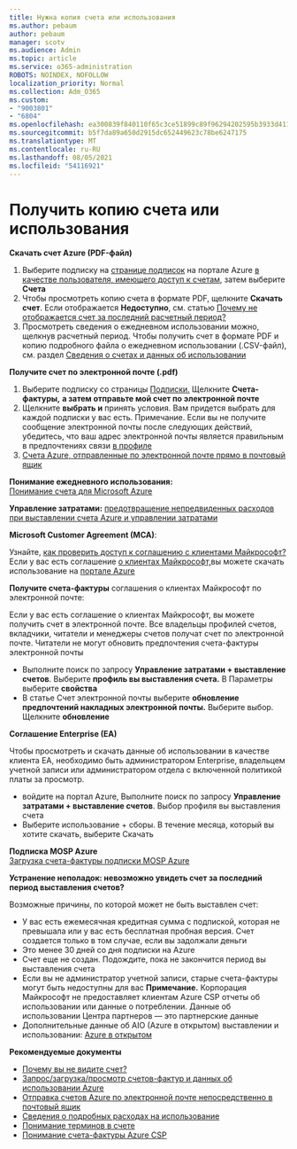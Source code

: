```yaml
---
title: Нужна копия счета или использования
ms.author: pebaum
author: pebaum
manager: scotv
ms.audience: Admin
ms.topic: article
ms.service: o365-administration
ROBOTS: NOINDEX, NOFOLLOW
localization_priority: Normal
ms.collection: Adm_O365
ms.custom:
- "9003801"
- "6804"
ms.openlocfilehash: ea300839f840110f65c3ce51899c89f96294202595b3933d411d6f1803fa7e43
ms.sourcegitcommit: b5f7da89a650d2915dc652449623c78be6247175
ms.translationtype: MT
ms.contentlocale: ru-RU
ms.lasthandoff: 08/05/2021
ms.locfileid: "54116921"
---
```

# <a name="get-a-copy-of-your-bill-or-usage"></a>Получить копию счета или использования

**Скачать счет Azure (PDF-файл)**

1. Выберите подписку на [странице подписок](https://portal.azure.com/#blade/Microsoft_Azure_Billing/SubscriptionsBlade) на портале Azure [в качестве пользователя, имеющего доступ к счетам](https://docs.microsoft.com/azure/cost-management-billing/manage/manage-billing-access?WT.mc_id=Portal-Microsoft_Azure_Support), затем выберите **Счета**
2. Чтобы просмотреть копию счета в формате PDF, щелкните **Скачать счет**. Если отображается **Недоступно**, см. статью [Почему не отображается счет за последний расчетный период?](https://docs.microsoft.com/azure/cost-management-billing/manage/download-azure-invoice-daily-usage-date?WT.mc_id=Portal-Microsoft_Azure_Support#noinvoice)
3. Просмотреть сведения о ежедневном использовании можно, щелкнув расчетный период. Чтобы получить счет в формате PDF и копию подробного файла о ежедневном использовании (.CSV-файл), см. раздел [Сведения о счетах и данных об использовании](https://docs.microsoft.com/azure/cost-management-billing/manage/download-azure-invoice-daily-usage-date?WT.mc_id=Portal-Microsoft_Azure_Support)

**Получите счет по электронной почте (.pdf)**

1. Выберите подписку со страницы [Подписки.](https://ms.portal.azure.com/#blade/Microsoft_Azure_Billing/SubscriptionsBlade) Щелкните **Счета-фактуры,** **а затем отправьте мой счет по электронной почте**
2. Щелкните **выбрать и** принять условия. Вам придется выбрать для каждой подписки у вас есть. Примечание. Если вы не получите сообщение электронной почты после следующих действий, убедитесь, что ваш адрес электронной почты является правильным в предпочтениях связи [в профиле](https://account.windowsazure.com/profile)
3. [Счета Azure, отправленные по электронной почте прямо в почтовый ящик](https://azure.microsoft.com/blog/azure-email-invoices/)

**Понимание ежедневного использования:**  
 [Понимание счета для Microsoft Azure](https://docs.microsoft.com/azure/cost-management-billing/understand/review-individual-bill?WT.mc_id=Portal-Microsoft_Azure_Support)  

**Управление затратами:** [предотвращение непредвиденных расходов при выставлении счета Azure и управлении затратами](https://docs.microsoft.com/azure/cost-management-billing/manage/getting-started?WT.mc_id=Portal-Microsoft_Azure_Support)  

**Microsoft Customer Agreement (MCA)**:

Узнайте,  [как проверить доступ к соглашению с клиентами Майкрософт?](https://docs.microsoft.com/azure/cost-management-billing/manage/download-azure-invoice-daily-usage-date?WT.mc_id=Portal-Microsoft_Azure_Support#check-access-to-a-microsoft-customer-agreement)  
Если у вас есть соглашение [о клиентах Майкрософт,](https://docs.microsoft.com/azure/cost-management-billing/manage/download-azure-invoice-daily-usage-date?WT.mc_id=Portal-Microsoft_Azure_Support#check-access-to-a-microsoft-customer-agreement)вы можете скачать использование на [портале Azure](https://portal.azure.com/)

**Получите счета-фактуры** соглашения о клиентах Майкрософт по электронной почте:

Если у вас есть соглашение о клиентах Майкрософт, вы можете получить счет в электронной почте. Все владельцы профилей счетов, вкладчики, читатели и менеджеры счетов получат счет по электронной почте. Читатели не могут обновить предпочтения счета-фактуры электронной почты

- Выполните поиск по запросу **Управление затратами + выставление счетов**. Выберите **профиль вы выставления счета.** В Параметры выберите **свойства**
- В статье Счет электронной почты выберите **обновление предпочтений накладных электронной почты.** Выберите выбор. Щелкните **обновление**

**Соглашение Enterprise (EA)**

Чтобы просмотреть и скачать данные об использовании в качестве клиента EA, необходимо быть администратором Enterprise, владельцем учетной записи или администратором отдела с включенной политикой платы за просмотр.

- войдите на портал Azure, Выполните поиск по запросу **Управление затратами + выставление счетов**. Выбор профиля вы выставления счета
- Выберите использование + сборы. В течение месяца, который вы хотите скачать, выберите Скачать

**Подписка MOSP Azure**  
[Загрузка счета-фактуры подписки MOSP Azure](https://docs.microsoft.com/azure/cost-management-billing/understand/download-azure-invoice?WT.mc_id=Portal-Microsoft_Azure_Support#download-your-mosp-azure-subscription-invoice)

**Устранение неполадок: невозможно увидеть счет за последний период выставления счетов?**

Возможные причины, по которой может не быть выставлен счет:

- У вас есть ежемесячная кредитная сумма с подпиской, которая не превышала или у вас есть бесплатная пробная версия. Счет создается только в том случае, если вы задолжали деньги
- Это менее 30 дней со дня подписки на Azure
- Счет еще не создан. Подождите, пока не закончится период вы выставления счета
- Если вы не администратор учетной записи, старые счета-фактуры могут быть недоступны для вас **Примечание.** Корпорация Майкрософт не предоставляет клиентам Azure CSP отчеты об использовании или данные о потреблении. Данные об использовании Центра партнеров — это партнерские данные
- Дополнительные данные об AIO (Azure в открытом) выставлении и использовании: [Azure в открытом](https://azure.microsoft.com/offers/ms-azr-0111p/)

**Рекомендуемые документы**

- [Почему вы не видите счет?](https://docs.microsoft.com/azure/cost-management-billing/understand/download-azure-invoice?WT.mc_id=Portal-Microsoft_Azure_Support#noinvoice)
- [Запрос/загрузка/просмотр счетов-фактур и данных об использовании Azure](https://docs.microsoft.com/azure/cost-management-billing/manage/download-azure-invoice-daily-usage-date?WT.mc_id=Portal-Microsoft_Azure_Support)
- [Отправка счетов Azure по электронной почте непосредственно в почтовый ящик](https://docs.microsoft.com/azure/cost-management-billing/manage/download-azure-invoice-daily-usage-date?WT.mc_id=Portal-Microsoft_Azure_Support)
- [Сведения о подробных расходах на использование](https://docs.microsoft.com/azure/cost-management-billing/understand/review-individual-bill?WT.mc_id=Portal-Microsoft_Azure_Support#csv)
- [Понимание терминов в счете](https://docs.microsoft.com/azure/cost-management-billing/understand/understand-invoice?WT.mc_id=Portal-Microsoft_Azure_Support)
- [Понимание счета-фактуры Azure CSP](https://docs.microsoft.com/partner-center/azure-plan-lp?WT.mc_id=Portal-Microsoft_Azure_Support)
